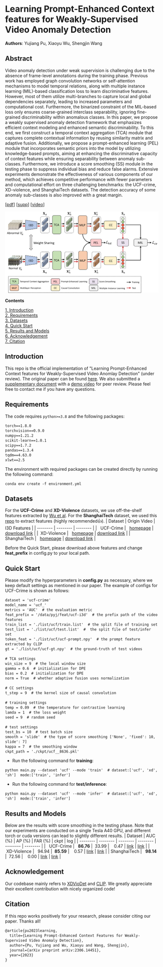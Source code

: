 # Learning Prompt-Enhanced Context features for Weakly-Supervised Video Anomaly Detection
**Authors**: Yujiang Pu, Xiaoyu Wu, Shengjin Wang

## Abstract
Video anomaly detection under weak supervision is challenging due to the absence of frame-level annotations during the training phase. Previous work has employed graph convolution networks or self-attention mechanisms to model temporal relations, along with multiple instance learning (MIL)-based classification loss to learn discriminative features. However, most of them utilize multi-branches to capture local and global dependencies separately, leading to increased parameters and computational cost. Furthermore, the binarized constraint of the MIL-based loss only ensures coarse-grained interclass separability, ignoring fine-grained discriminability within anomalous classes. In this paper, we propose a weakly supervised anomaly detection framework that emphasizes efficient context modeling and enhanced semantic discriminability. To this end, we first construct a temporal context aggregation (TCA) module that captures complete contextual information by reusing similarity matrix and adaptive fusion. Additionally, we propose a prompt-enhanced learning (PEL) module that incorporates semantic priors into the model by utilizing knowledge-based prompts, aiming at enhancing the discriminative capacity of context features while ensuring separability between anomaly sub-classes. Furthermore, we introduce a score smoothing (SS) module in the testing phase to suppress individual bias and reduce false alarms. Extensive experiments demonstrate the effectiveness of various components of our method, which achieves competitive performance with fewer parameters and computational effort on three challenging benchmarks: the UCF-crime, XD-violence, and ShanghaiTech datasets. The detection accuracy of some anomaly sub-classes is also improved with a great margin.

[[pdf](https://arxiv.org/pdf/2306.14451.pdf)] [[supp](https://drive.google.com/file/d/1CxvDFjiMg_RdEZA5_aOwwCEXlJuMMlxk/view?usp=drive_link)] [[video](https://drive.google.com/file/d/1A2E0_ylViA6LCQkb7XOQAum1VUoFMroL/view?usp=drive_link)]

![image](https://github.com/Aaron-Pu/PEL4VAD/blob/master/list/framework.png)

**Contents**

[1. Introduction](#Introduction)  
[2. Requirements](#Requirements)  
[3. Datasets](#Datasets)  
[4. Quick Start](#Quick-Start)  
[5. Results and Models](#Results-and-Models)  
[6. Acknowledgement](#Acknowledgement)  
[7. Citation](#Citation)  


## Introduction
This repo is the official implementation of "Learning Prompt-Enhanced Context features for Weakly-Supervised Video Anomlay Detection" (under review). The original paper can be found [here](https://arxiv.org/pdf/2306.14451.pdf). We also submitted a [supplementary document](https://drive.google.com/file/d/1CxvDFjiMg_RdEZA5_aOwwCEXlJuMMlxk/view?usp=drive_link) with a [demo video](https://drive.google.com/file/d/1A2E0_ylViA6LCQkb7XOQAum1VUoFMroL/view?usp=drive_link) for peer review. Please feel free to contact me if you have any questions.

## Requirements
The code requires ```python>=3.8``` and the following packages:
```
torch==1.8.0
torchvision==0.9.0
numpy==1.21.2
scikit-learn==1.0.1
scipy==1.7.2
pandas==1.3.4
tqdm==4.63.0
xlwt==2.5
```
The environment with required packages can be created directly by running the following command:
```
conda env create -f environment.yml
```

## Datasets
For the **UCF-Crime** and **XD-Violence** datasets, we use off-the-shelf features extracted by [Wu et al](https://github.com/Roc-Ng). For the **ShanghaiTech** dataset, we used this [repo](https://github.com/v-iashin/video_features) to extract features (highly recommended👍).
| Dataset     | Origin Video   | I3D Features  |
| -------- | -------- | -------- |
| &nbsp;&nbsp;UCF-Crime | &nbsp;&nbsp;[homepage](https://www.crcv.ucf.edu/projects/real-world/) | [download link](https://stuxidianeducn-my.sharepoint.com/:f:/g/personal/pengwu_stu_xidian_edu_cn/EvYcZ5rQZClGs_no2g-B0jcB4ynsonVQIreHIojNnUmPyA?e=xNrGxc) |
| &nbsp;XD-Violence | &nbsp;&nbsp;[homepage](https://roc-ng.github.io/XD-Violence/) | [download link](https://roc-ng.github.io/XD-Violence/) |
| ShanghaiTech | &nbsp;&nbsp;[homepage](https://svip-lab.github.io/dataset/campus_dataset.html) | [download link](https://drive.google.com/file/d/1kIv502RxQnMer-8HB7zrU_GU7CNPNNDv/view?usp=drive_link) |

Before the Quick Start, please download above features and change **feat_prefix** in config.py to your local path.

## Quick Start
Please modify the hyperparameters in **config.py** as necessary, where we keep default settings as mentioned in our paper. The example of configs for UCF-Crime is shown as follows:
```
dataset = 'ucf-crime'
model_name = 'ucf_'
metrics = 'AUC'  # the evaluation metric
feat_prefix = '/data/pyj/feat/ucf-i3d'  # the prefix path of the video features
train_list = './list/ucf/train.list'  # the split file of training set
test_list = './list/ucf/test.list'  #  the split file of test/infer set
token_feat = './list/ucf/ucf-prompt.npy'  # the prompt feature extracted by CLIP
gt = './list/ucf/ucf-gt.npy'  # the ground-truth of test videos

# TCA settings
win_size = 9  # the local window size
gamma = 0.6  # initialization for DPE
bias = 0.2  # initialization for DPE 
norm = True  # whether adaptive fusion uses normalization

# CC settings
t_step = 9  # the kernel size of causal convolution

# training settings
temp = 0.09  # the temperature for contrastive learning
lamda = 1  # the loss weight
seed = 9  # random seed

# test settings
test_bs = 10  # test batch size
smooth = 'slide'  # the type of score smoothing ['None', 'fixed': 10, slide': 7]
kappa = 7  # the smoothing window
ckpt_path = './ckpt/ucf__8636.pkl'
```

- Run the following command for **training**:
```
python main.py --dataset 'ucf' --mode 'train'  # dataset:['ucf', 'xd', 'sh']  mode:['train', 'infer']
```
- Run the following command for **test/inference**:
```
python main.py --dataset 'ucf' --mode 'infer'  # dataset:['ucf', 'xd', 'sh']  mode:['train', 'infer']
```

## Results and Models
Below are the results with score smoothing in the testing phase. Note that our experiments are conducted on a single Tesla A40 GPU, and different torch or cuda versions can lead to slightly different results.
| Dataset     | AUC (%)   | AP (%)  | FAR (%)  |  ckpt  |  log |
| --------     | -------- | -------- | -------- | -------- | -------- |
| &nbsp;&nbsp;UCF-Crime    |   &nbsp;&nbsp;**86.76**  |  &nbsp;33.99   |  &nbsp;&nbsp;&nbsp;0.47    |  [link](https://github.com/Aaron-Pu/PEL4VAD/blob/master/ckpt/ucf__8636.pkl)  |  [link](https://github.com/Aaron-Pu/PEL4VAD/blob/master/log_info.log)        |
| &nbsp;XD-Violence  |   &nbsp;&nbsp;94.94  |  &nbsp;**85.59**   |  &nbsp;&nbsp;&nbsp;0.57    |  [link](https://github.com/Aaron-Pu/PEL4VAD/blob/master/ckpt/xd__8526.pkl)        |       [link](https://github.com/Aaron-Pu/PEL4VAD/blob/master/log_info.log)   |
| ShanghaiTech |   &nbsp;&nbsp;**98.14**  |  &nbsp;72.56   |  &nbsp;&nbsp;&nbsp;0.00    |  [link](https://github.com/Aaron-Pu/PEL4VAD/blob/master/ckpt/SH__98.pkl)        |        [link](https://github.com/Aaron-Pu/PEL4VAD/blob/master/log_info.log)  |

## Acknowledgement
Our codebase mainly refers to [XDVioDet](https://github.com/Roc-Ng/XDVioDet) and [CLIP](https://github.com/openai/CLIP). We greatly appreciate their excellent contribution with nicely organized code!

## Citation
If this repo works positively for your research, please consider citing our paper. Thanks all!
```
@article{pu2023learning,
  title={Learning Prompt-Enhanced Context Features for Weakly-Supervised Video Anomaly Detection},
  author={Pu, Yujiang and Wu, Xiaoyu and Wang, Shengjin},
  journal={arXiv preprint arXiv:2306.14451},
  year={2023}
}
```
